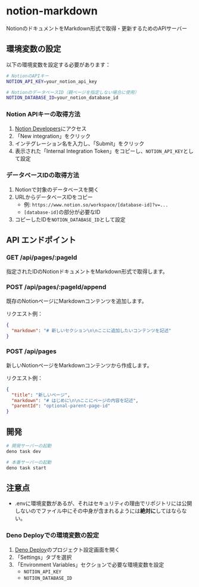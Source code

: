 # notion-markdown

NotionのドキュメントをMarkdown形式で取得・更新するためのAPIサーバー

## 環境変数の設定

以下の環境変数を設定する必要があります：

```bash
# NotionのAPIキー
NOTION_API_KEY=your_notion_api_key

# NotionのデータベースID（親ページを指定しない場合に使用）
NOTION_DATABASE_ID=your_notion_database_id
```

### Notion APIキーの取得方法

1. [Notion Developers](https://www.notion.so/my-integrations)にアクセス
2. 「New integration」をクリック
3. インテグレーション名を入力し、「Submit」をクリック
4. 表示された「Internal Integration Token」をコピーし、`NOTION_API_KEY`として設定

### データベースIDの取得方法

1. Notionで対象のデータベースを開く
2. URLからデータベースIDをコピー
   - 例: `https://www.notion.so/workspace/[database-id]?v=...`
   - `[database-id]`の部分が必要なID
3. コピーしたIDを`NOTION_DATABASE_ID`として設定

## API エンドポイント

### GET /api/pages/:pageId
指定されたIDのNotionドキュメントをMarkdown形式で取得します。

### POST /api/pages/:pageId/append
既存のNotionページにMarkdownコンテンツを追加します。

リクエスト例：
```json
{
  "markdown": "# 新しいセクション\n\nここに追加したいコンテンツを記述"
}
```

### POST /api/pages
新しいNotionページをMarkdownコンテンツから作成します。

リクエスト例：
```json
{
  "title": "新しいページ",
  "markdown": "# はじめに\n\nここにページの内容を記述",
  "parentId": "optional-parent-page-id"
}
```

## 開発

```bash
# 開発サーバーの起動
deno task dev

# 本番サーバーの起動
deno task start
```

## 注意点
- .envに環境変数があるが、それはセキュリティの理由でリポジトリには公開しないのでファイル中にその中身が含まれるようには**絶対に**してはならない。

### Deno Deployでの環境変数の設定

1. [Deno Deploy](https://dash.deno.com)のプロジェクト設定画面を開く
2. 「Settings」タブを選択
3. 「Environment Variables」セクションで必要な環境変数を設定
   - `NOTION_API_KEY`
   - `NOTION_DATABASE_ID`
